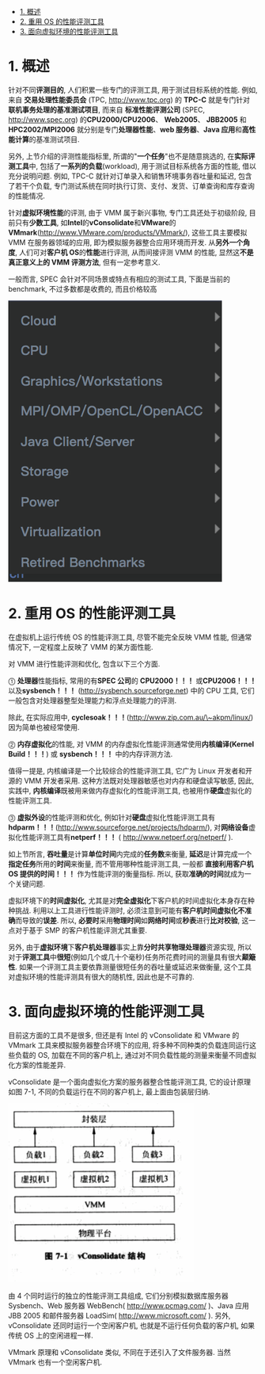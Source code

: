 
<!-- @import "[TOC]" {cmd="toc" depthFrom=1 depthTo=6 orderedList=false} -->

<!-- code_chunk_output -->

- [1. 概述](#1-概述)
- [2. 重用 OS 的性能评测工具](#2-重用-os-的性能评测工具)
- [3. 面向虚拟环境的性能评测工具](#3-面向虚拟环境的性能评测工具)

<!-- /code_chunk_output -->

# 1. 概述

针对不同**评测目的**, 人们积累一些专门的评测工具, 用于测试目标系统的性能. 例如, 来自 **交易处理性能委员会** (TPC, http://www.tpc.org) 的 **TPC\-C** 就是专门针对 **联机事务处理的基准测试项目**, 而来自 **标准性能评测公司** (SPEC, http://www.spec.org) 的**CPU2000/CPU2006**、 **Web2005**、 **JBB2005** 和 **HPC2002/MPI2006** 就分别是专门**处理器性能**、**web 服务器**、**Java 应用**和**高性能计算**的基准测试项目.

另外, 上节介绍的评测性能指标里, 所谓的"**一个任务**"也不是随意挑选的, 在**实际评测工具**中, 包括了**一系列的负载**(workload), 用于测试目标系统各方面的性能, 借以充分说明问题. 例如, TPC\-C 就针对订单录入和销售环境事务吞吐量和延迟, 包含了若干个负载, 专门测试系统在同时执行订货、支付、发货、订单查询和库存查询的性能情况.

针对**虚拟环境性能**的评测, 由于 VMM 属于新兴事物, 专门工具还处于初级阶段, 目前只有**少数工具**, 如**Intel**的**vConsolidate**和**VMware**的**VMmark**(http://www.VMware.com/products/VMmark/), 这些工具主要模拟 VMM 在服务器领域的应用, 即为模拟服务器整合应用环境而开发. 从**另外一个角度**, 人们可对**客户机 OS**的**性能**进行评测, 从而间接评测 VMM 的性能, 显然这**不是真正意义上的 VMM 评测方法**, 但有一定参考意义.

一般而言, SPEC 会针对不同场景或特点有相应的测试工具, 下面是当前的 benchmark, 不过多数都是收费的, 而且价格较高

![](./images/2019-05-11-16-07-20.png)

# 2. 重用 OS 的性能评测工具

在虚拟机上运行传统 OS 的性能评测工具, 尽管不能完全反映 VMM 性能, 但通常情况下, 一定程度上反映了 VMM 的某方面性能.

对 VMM 进行性能评测和优化, 包含以下三个方面.

⓵ **处理器**性能指标, 常用的有**SPEC 公司**的 **CPU2000！！！** 或**CPU2006！！！** 以及**sysbench！！！** (http://sysbench.sourceforge.net) 中的 CPU 工具, 它们一般包含对处理器整型处理能力和浮点处理能力的评测.

除此, 在实际应用中, **cyclesoak！！！**(http://www.zip.com.au/\~akpm/linux/) 因为简单也被经常使用.

⓶ **内存虚拟化**的性能, 对 VMM 的内存虚拟化性能评测通常使用**内核编译(Kernel Build！！！**) 或 **sysbench！！！** 中的内存评测方法.

值得一提是, 内核编译是一个比较综合的性能评测工具, 它广为 Linux 开发者和开源的 VMM 开发者采用. 这种方法既对处理器敏感也对内存和硬盘读写敏感, 因此, 实践中, **内核编译**既被用来做内存虚拟化的性能评测工具, 也被用作**硬盘**虚拟化的性能评测工具.

⓷ **虚拟外设**的性能评测和优化, 例如针对**硬盘**虚拟化性能评测工具有**hdparm！！！**(http://www.sourceforge.net/projects/hdparm/), 对**网络设备**虚拟化性能评测工具有**netperf！！！** ( http://www.netperf.org/netperf/ ).

如上节所言, **吞吐量**是计算**单位时间**内完成的**任务数**来衡量, **延迟**是计算完成一个**指定任务**所用的**时间**来衡量, 而不管用哪种性能评测工具, 一般都 **直接利用客户机 OS 提供的时间！！！** 作为性能评测的衡量指标. 所以, 获取**准确的时间**就成为一个关键问题.

虚拟环境下的**时间虚拟化**, 尤其是对**完全虚拟化**下客户机的时间虚拟化本身存在种种挑战. 利用以上工具进行性能评测时, 必须注意到可能有**客户机时间虚拟化不准确**而导致的**误差**. 所以, **必要时**采用**物理时间**如**网络时间**或**秒表**进行**比对校验**, 这一点对于基于 SMP 的客户机性能评测尤其重要.

另外, 由于**虚拟环境**下**客户机处理器**事实上靠**分时共享物理处理器**资源实现, 所以对于**评测工具**中**很短**(例如几个或几十个毫秒)任务所花费时间的测量具有很大**颠簸性**. 如果一个评测工具主要依靠测量很短任务的吞吐量或延迟来做衡量, 这个工具对虚拟环境的性能评测具有很大的随机性, 因此也是不可靠的.

# 3. 面向虚拟环境的性能评测工具

目前这方面的工具不是很多, 但还是有 Intel 的 vConsolidate 和 VMware 的 VMmark 工具来模拟服务器整合环境下的应用, 将多种不同种类的负载连同运行这些负载的 OS, 加载在不同的客户机上, 通过对不同负载性能的测量来衡量不同虚拟化方案的性能差异.

vConsolidate 是一个面向虚拟化方案的服务器整合性能评测工具, 它的设计原理如图 7\-1, 不同的负载运行在不同的客户机上, 最上面由包装层归纳.

![](./images/2019-04-17-14-34-33.png)

由 4 个同时运行的独立的性能评测工具组成, 它们分别模拟数据库服务器 Sysbench、Web 服务器 WebBench( http://www.pcmag.com/ )、Java 应用 JBB 2005 和邮件服务器 LoadSim( http://www.microsoft.com/ ). 另外, vConsolidate 还同时运行一个空闲客户机, 也就是不运行任何负载的客户机, 如果传统 OS 上的空闲进程一样.

VMmark 原理和 vConsolidate 类似, 不同在于还引入了文件服务器. 当然 VMmark 也有一个空闲客户机.